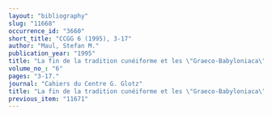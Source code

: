 ```yaml
---
layout: "bibliography"
slug: "11668"
occurrence_id: "3660"
short_title: "CCGG 6 (1995), 3-17"
author: "Maul, Stefan M."
publication_year: "1995"
title: "La fin de la tradition cunéiforme et les \"Graeco-Babyloniaca\""
volume_no_: "6"
pages: "3-17."
journal: "Cahiers du Centre G. Glotz"
title: "La fin de la tradition cunéiforme et les \"Graeco-Babyloniaca\""
previous_item: "11671"
---
```

